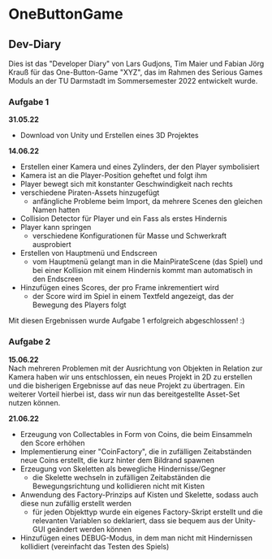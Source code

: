 # OneButtonGame

## Dev-Diary
Dies ist das "Developer Diary" von Lars Gudjons, Tim Maier und Fabian Jörg Krauß für das One-Button-Game "XYZ", das im Rahmen des Serious Games Moduls an der TU Darmstadt im Sommersemester 2022 entwickelt wurde.

### Aufgabe 1
**31.05.22**
- Download von Unity und Erstellen eines 3D Projektes


**14.06.22**
- Erstellen einer Kamera und eines Zylinders, der den Player symbolisiert
- Kamera ist an die Player-Position geheftet und folgt ihm
- Player bewegt sich mit konstanter Geschwindigkeit nach rechts
- verschiedene Piraten-Assets hinzugefügt
  - anfängliche Probleme beim Import, da mehrere Scenes den gleichen Namen hatten
- Collision Detector für Player und ein Fass als erstes Hindernis
- Player kann springen
  - verschiedene Konfigurationen für Masse und Schwerkraft ausprobiert
- Erstellen von Hauptmenü und Endscreen
  - vom Hauptmenü gelangt man in die MainPirateScene (das Spiel) und bei einer Kollision mit einem Hindernis kommt man automatisch in den Endscreen
- Hinzufügen eines Scores, der pro Frame inkrementiert wird
  - der Score wird im Spiel in einem Textfeld angezeigt, das der Bewegung des Players folgt

Mit diesen Ergebnissen wurde Aufgabe 1 erfolgreich abgeschlossen! :)

### Aufgabe 2
**15.06.22** <br>
Nach mehreren Problemen mit der Ausrichtung von Objekten in Relation zur Kamera haben wir uns entschlossen, ein neues Projekt in 2D zu erstellen und die bisherigen Ergebnisse auf das neue Projekt zu übertragen.
Ein weiterer Vorteil hierbei ist, dass wir nun das bereitgestellte Asset-Set nutzen können.

**21.06.22**
- Erzeugung von Collectables in Form von Coins, die beim Einsammeln den Score erhöhen
- Implementierung einer "CoinFactory", die in zufälligen Zeitabständen neue Coins erstellt, die kurz hinter dem Bildrand spawnen
- Erzeugung von Skeletten als bewegliche Hindernisse/Gegner
  - die Skelette wechseln in zufälligen Zeitabständen die Bewegungsrichtung und kollidieren nicht mit Kisten 
- Anwendung des Factory-Prinzips auf Kisten und Skelette, sodass auch diese nun zufällig erstellt werden
  - für jeden Objekttyp wurde ein eigenes Factory-Skript erstellt und die relevanten Variablen so deklariert, dass sie bequem aus der Unity-GUI geändert werden können
- Hinzufügen eines DEBUG-Modus, in dem man nicht mit Hindernissen kollidiert (vereinfacht das Testen des Spiels) 
